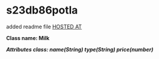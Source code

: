 # s23db86potla
added readme file
[HOSTED AT](https://s23db13potla.onrender.com/)

**Class name: Milk**

***Attributes class: name(String)  type(String)  price(number)***
